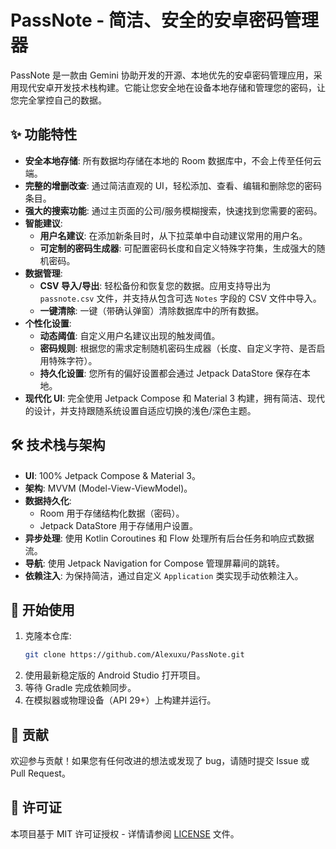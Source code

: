 # PassNote - 简洁、安全的安卓密码管理器

PassNote 是一款由 Gemini 协助开发的开源、本地优先的安卓密码管理应用，采用现代安卓开发技术栈构建。它能让您安全地在设备本地存储和管理您的密码，让您完全掌控自己的数据。

## ✨ 功能特性

- **安全本地存储**: 所有数据均存储在本地的 Room 数据库中，不会上传至任何云端。
- **完整的增删改查**: 通过简洁直观的 UI，轻松添加、查看、编辑和删除您的密码条目。
- **强大的搜索功能**: 通过主页面的公司/服务模糊搜索，快速找到您需要的密码。
- **智能建议**:
  - **用户名建议**: 在添加新条目时，从下拉菜单中自动建议常用的用户名。
  - **可定制的密码生成器**: 可配置密码长度和自定义特殊字符集，生成强大的随机密码。
- **数据管理**:
  - **CSV 导入/导出**: 轻松备份和恢复您的数据。应用支持导出为 `passnote.csv` 文件，并支持从包含可选 `Notes` 字段的 CSV 文件中导入。
  - **一键清除**: 一键（带确认弹窗）清除数据库中的所有数据。
- **个性化设置**:
  - **动态阈值**: 自定义用户名建议出现的触发阈值。
  - **密码规则**: 根据您的需求定制随机密码生成器（长度、自定义字符、是否启用特殊字符）。
  - **持久化设置**: 您所有的偏好设置都会通过 Jetpack DataStore 保存在本地。
- **现代化 UI**: 完全使用 Jetpack Compose 和 Material 3 构建，拥有简洁、现代的设计，并支持跟随系统设置自适应切换的浅色/深色主题。

## 🛠️ 技术栈与架构

- **UI**: 100% Jetpack Compose & Material 3。
- **架构**: MVVM (Model-View-ViewModel)。
- **数据持久化**:
  - Room 用于存储结构化数据（密码）。
  - Jetpack DataStore 用于存储用户设置。
- **异步处理**: 使用 Kotlin Coroutines 和 Flow 处理所有后台任务和响应式数据流。
- **导航**: 使用 Jetpack Navigation for Compose 管理屏幕间的跳转。
- **依赖注入**: 为保持简洁，通过自定义 `Application` 类实现手动依赖注入。

## 🚀 开始使用

1.  克隆本仓库:
    ```bash
    git clone https://github.com/Alexuxu/PassNote.git
    ```
2.  使用最新稳定版的 Android Studio 打开项目。
3.  等待 Gradle 完成依赖同步。
4.  在模拟器或物理设备（API 29+）上构建并运行。

## 🤝 贡献

欢迎参与贡献！如果您有任何改进的想法或发现了 bug，请随时提交 Issue 或 Pull Request。

## 📄 许可证

本项目基于 MIT 许可证授权 - 详情请参阅 [LICENSE](LICENSE) 文件。
